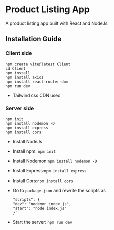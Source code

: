 # Product Listing App

A product listing app built with React and NodeJs.

## Installation Guide

### Client side

```
npm create vite@latest Client
cd Client
npm install
npm install axios
npm install react-router-dom
npm run dev
```

- Tailwind css CDN used

### Server side

```
npm init
npm install nodemon -D
npm install express
npm install cors
```

- Install NodeJs
- Install npm: `npm init`
- Install Nodemon:`npm install nodemon -D`
- Install Express:`npm install express`
- Install Cors:`npm install cors`
- Go to `package.json` and rewrite the scripts as

  ```
  "scripts": {
  "dev": "nodemon index.js",
  "start": "node index.js"
  }`

  ```

- Start the server: `npm run dev`
